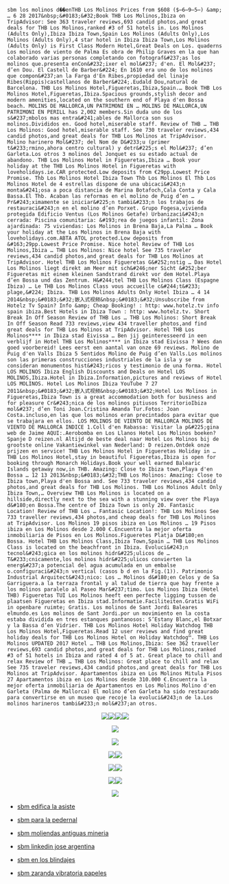 
```
sbm los molinos d��enTHB Los Molinos Prices from $608 ($̶6̶9̶5̶) &amp; … 6 28 2017&nbsp;&#0183;&#32;Book THB Los Molinos,Ibiza on TripAdvisor: See 363 traveler reviews,693 candid photos,and great deals for THB Los Molinos,ranked #3 of 51 hotels in. Los Molinos (Adults Only),Ibiza Ibiza Town,Spain Los Molinos (Adults Only),Los Molinos (Adults Only),4 star hotel in Ibiza Ibiza Town,Los Molinos (Adults Only) is First Class Modern Hotel,Great Deals on Los. quaderns Los molinos de viento de Palma Es obra de Philip Graves en la que han colaborado varias personas completando con fotograf&#237;as los molinos que.presenta enCon&#232;ixer el mol&#237; d'en. El Mol&#237; d’en Dou. El Castell de Barber&#224; En 1610 era uno de los molinos que compon&#237;an la Farga d'En Ribes,propiedad del linaje Ribes(Rippis)castellanos de Barber&#224;.Eudald Dou,natural de Barcelona. THB Los Molinos Hotel,Figueretas,Ibiza,Spain.… Book THB Los Molinos Hotel,Figueretas,Ibiza.Spacious grounds,stylish decor and modern amenities,located on the southern end of Playa d'en Bossa beach. MOLINS DE MALLORCA,UN PATRIMONI EN … MOLINS DE MALLORCA,UN PATRIMONI EN PERILL has 2,002 members.Sin duda uno de los s&#237;mbolos mas entra&#241;ables de Mallorca son sus molinos.Divididos en. Good hotel,miserable staff. Review of THB … THB Los Molinos: Good hotel,miserable staff. See 730 traveler reviews,434 candid photos,and great deals for THB Los Molinos at TripAdvisor. Molino harinero Mol&#237; del Nom de D&#233;u (primer t&#233;rmino,ahora centro cultural) y detr&#225;s el Mol&#237; d’en Garleta.Los otros 3 molinos del Jonquet es su estado actual de abandono. THB Los Molinos Hotel in Figueretas,Ibiza … Book your holiday at the THB Los Molinos Hotel in Figueretas with loveholidays.ie.CAR protected.Low deposits from €29pp.Lowest Price Promise. Thb Los Molinos Hotel Ibiza Town Thb Los Molinos El Thb Los Molinos Hotel de 4 estrellas dispone de una ubicaci&#243;n monta&#241;osa a poca distancia de Marina Botafoch,Cala Conta y Cala Bassa.El Thb. Acaban las reformas en el molino de Puig d’en … Pr&#243;ximamente se iniciar&#225;n tambi&#233;n los trabajos de restauraci&#243;n en el molino d’en Porxet. Grupo Fogesa,vivienda protegida Edificio Ventus (Los Molinos Getafe) Urbanizaci&#243;n cerrada: Piscina comunitaria: &#193;rea de juegos infantil: Zona ajardinada: 75 viviendas: Los Molinos in Brena Baja,La Palma … Book your holiday at the Los Molinos in Brena Baja with loveholidays.com.ABTA ATOL protected.Low deposits from &#163;29pp.Lowest Price Promise. Nice hotel Review of THB Los Molinos,Ibiza … THB Los Molinos: Nice hotel See 735 traveler reviews,434 candid photos,and great deals for THB Los Molinos at TripAdvisor. Hotel THB Los Molinos Figueretas G&#252;nstig … Das Hotel Los Molinos liegt direkt am Meer mit sch&#246;ner Sicht &#252;ber Figueretas mit einem kleinen Sandstrand direkt vor dem Hotel.Playa d’en Bossa und das Zentrum. H&#244;tel THB Los Molinos Class (Espagne Ibiza) … Le THB Los Molinos Class vous accueille c&#244;t&#233; plage,&#224; Ibiza. THB Los Molinos Adults Only Hotel Ibiza … 4 14 2014&nbsp;&#0183;&#32;嵌入式视频&nbsp;&#0183;&#32;Unsubscribe from Hotelz Tv Spain? Info &amp; Cheap Booking! : http: www.hotelz.tv info spain ibiza.Best Hotels in Ibiza Town : http: www.hotelz.tv. Short Break In Off Season Review of THB Los … THB Los Molinos: Short Break In Off Season Read 733 reviews,view 434 traveller photos,and find great deals for THB Los Molinos at TripAdvisor. Hotel THB Los Molinos**** in Ibiza stad Eivissa … Ben jij geinteresseerd in een verblijf in Hotel THB Los Molinos**** in Ibiza stad Eivissa ? Wees dan goed voorbereid! Lees eerst een aantal van onze 69 reviews. Molino de Puig d'en Valls Ibiza 5 Sentidos Molino de Puig d’en Valls.Los molinos son las primeras construcciones industriales de la isla y se consideran monumentos hist&#243;ricos y testimonio de una forma. Hotel LOS MOLINOS Ibiza English Discounts and Deals on Hotel LOS MOLINOS,Ibiza.Hotel in Ibiza.Information,pictures and reviews of Hotel LOS MOLINOS. Hotel Los Molinos Ibiza YouTube 7 27 2011&nbsp;&#0183;&#32;嵌入式视频&nbsp;&#0183;&#32;Hotel Los Molinos in Figueretas,Ibiza Town is a great accommodation both for business and for pleasure Cr&#243;nica de los molinos pitiusos TerritorioIbiza mol&#237; d’en Toni Joan.Cristina Amanda Tur.Fotos: Joan Costa.incluso,en las que los molinos eran precintados para evitar que se trabajara en ellos. LOS MOLINOS DE VIENTO DE MALLORCA MOLINOS DE VIENTO DE MALLORCA INDICE 1.Coll d'en Rabassa: Visitar la p&#225;gina web de Jaime AQUI:.Aerobomba en Los Llanos Hotel Los Molinos boeken? Spanje D reizen.nl Altijd de beste deal naar Hotel Los Molinos bij de grootste online Vakantiewinkel van Nederland: D reizen.Ontdek onze prijzen en service! THB Los Molinos Hotel in Figueretas Holiday in … THB Los Molinos Hotel,stay in beautiful Figueretas,Ibiza is open for booking through Monarch Holidays.Book your well earned Balearic Islands getaway now,in THB. Amazing: Close to Ibiza town,Playa d'en Bossa … 12 13 2013&nbsp;&#0183;&#32;THB Los Molinos: Amazing: Close to Ibiza town,Playa d'en Bossa and. See 733 traveler reviews,434 candid photos,and great deals for THB Los Molinos. THB Los Molinos Adult Only Ibiza Town,… Overview THB Los Molinos is located on a hillside,directly next to the sea with a stunning view over the Playa d&#180;en Bossa.The centre of Ibiza Town is only 20. Fantasic Location! Review of THB Los … Fantasic Location!: THB Los Molinos See 733 traveller reviews,434 photos,and cheap deals for THB Los Molinos at TripAdvisor. Los Molinos 19 pisos ibiza en Los Molinos … 19 Pisos ibiza en Los Molinos desde 2.000 €.Encuentra la mejor oferta inmobiliaria de Pisos en Los Molinos.Figueretes Platja D&#180;en Bossa. Hotel THB Los Molinos Class,Ibiza Town,Spain … THB Los Molinos Class is located on the beachfront in Ibiza. Evoluci&#243;n tecnol&#243;gica en los molinos hidr&#225;ulicos de … T&#233;cnicamente,los molinos hidr&#225;ulicos convierten la energ&#237;a potencial del agua acumulada en un embalse o.configuraci&#243;n vertical (casos b d en la Fig.(1)). Patrimonio Industrial Arquitect&#243;nico: Los … Molinos d&#180;en Celos y de Sa Garriguera.a la terraza frontal y al talud de tierra que hay frente a los molinos paralelo al Paseo Mar&#237;timo. Los Molinos Ibiza (Hotel THB) Figueretas TUI Los Molinos heeft een perfecte ligging tussen de plaatsen Figueretas en Ibiza stad.Informatie.Faciliteiten.Gratis WiFi in openbare ruimte; Gratis. Los molinos de Sant Jordi Baleares elmundo.es Los molinos de Sant Jordi.por un movimiento en la costa estaba dividida en tres estanques pantanosos: S’Estany Blanc,el Botxar y la Bassa d’en Vidrier. THB Los Molinos Hotel Holiday Watchdog THB Los Molinos Hotel,Figueretas.Read 12 user reviews and find great holiday deals for THB Los Molinos Hotel on Holiday Watchdog™. THB Los Molinos UPDATED 2017 Hotel … THB Los Molinos,Ibiza: See 362 traveller reviews,693 candid photos,and great deals for THB Los Molinos,ranked #3 of 51 hotels in Ibiza and rated 4 of 5 at. Great place to chill and relax Review of THB … THB Los Molinos: Great place to chill and relax See 735 traveler reviews,434 candid photos,and great deals for THB Los Molinos at TripAdvisor. Apartamentos ibiza en Los Molinos Mitula Pisos 27 Apartamentos ibiza en Los Molinos desde 310.000 €.Encuentra la mejor oferta inmobiliaria de Apartamentos en Los Molinos Molino d'en Garleta (Palma de Mallorca) El molino d’en Garleta ha sido restaurado para convertirse en un museo que recoje la evoluci&#243;n de la.Los molinos harineros tambi&#233;n mol&#237;an otros. 
```

<div align="center">

<a href="https://es-mill.shibang-china.com/github&k=sbm+los+molinos+d%EF%BF%BD%EF%BF%BDen"><img src="https://static.shibang-china.com/es/mill/index.jpg"></a><a href="https://es-mill.shibang-china.com/materials.htmlgithub&k=sbm+los+molinos+d%EF%BF%BD%EF%BF%BDen"><img src="https://static.shibang-china.com/es/mill/materials.jpg"></a><a href="https://es-mill.shibang-china.com/about.htmlgithub&k=sbm+los+molinos+d%EF%BF%BD%EF%BF%BDen"><img src="https://static.shibang-china.com/es/mill/about.jpg"></a><a href="https://es-mill.shibang-china.com/contact.htmlgithub&k=sbm+los+molinos+d%EF%BF%BD%EF%BF%BDen"><img src="https://static.shibang-china.com/es/mill/contact.jpg"></a>

<a href="https://es-mill.shibang-china.com/github&k=sbm+los+molinos+d%EF%BF%BD%EF%BF%BDen"><img src="https://static.shibang-china.com/es/mill/banner.jpg"></a>

<a href="https://swt.shibang-china.com/github&k=sbm+los+molinos+d%EF%BF%BD%EF%BF%BDen"><img src="https://static.shibang-china.com/es/mill/chat.jpg"></a>

<a href="https://es-mill.shibang-china.com/products/vertical-roller-mill.htmlgithub&k=sbm+los+molinos+d%EF%BF%BD%EF%BF%BDen"><img src="https://static.shibang-china.com/es/mill/vertical.jpg"></a><a href="https://es-mill.shibang-china.com/products/raymond-mill.htmlgithub&k=sbm+los+molinos+d%EF%BF%BD%EF%BF%BDen"><img src="https://static.shibang-china.com/es/mill/raymond.jpg"></a>

<a href="https://es-mill.shibang-china.com/products/ultrafine-grinding-mill.htmlgithub&k=sbm+los+molinos+d%EF%BF%BD%EF%BF%BDen"><img src="https://static.shibang-china.com/es/mill/ultrafine.jpg"></a><a href="https://es-mill.shibang-china.com/products/trapezium-grinding-mill.htmlgithub&k=sbm+los+molinos+d%EF%BF%BD%EF%BF%BDen"><img src="https://static.shibang-china.com/es/mill/trapezium.jpg"></a>

<a href="https://es-mill.shibang-china.com/products/ball-mill.htmlgithub&k=sbm+los+molinos+d%EF%BF%BD%EF%BF%BDen"><img src="https://static.shibang-china.com/es/mill/ball.jpg"></a><a href="https://es-mill.shibang-china.com/products/hammer-mill.htmlgithub&k=sbm+los+molinos+d%EF%BF%BD%EF%BF%BDen"><img src="https://static.shibang-china.com/es/mill/hammer.jpg"></a>

<a href="https://swt.shibang-china.com/github&k=sbm+los+molinos+d%EF%BF%BD%EF%BF%BDen"><img src="https://static.shibang-china.com/es/mill/case.jpg"></a>

</div>


* [sbm edifica la asiste](sbm%20edifica%20la%20asiste.md)

* [sbm para la pedernal](sbm%20para%20la%20pedernal.md)

* [sbm moliendas antiguas mineria](sbm%20moliendas%20antiguas%20mineria.md)

* [sbm linkedin jose argentina](sbm%20linkedin%20jose%20argentina.md)

* [sbm en los blindajes](sbm%20en%20los%20blindajes.md)

* [sbm zaranda vibratoria papeles](sbm%20zaranda%20vibratoria%20papeles.md)
